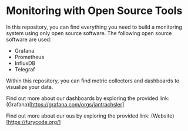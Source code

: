 # Monitoring with Open Source Tools
In this repository, you can find everything you need to build a monitoring system using only open source software. The following open source software are used:
- Grafana
- Prometheus
- InfluxDB
- Telegraf

Within this repository, you can find metric collectors and dashboards to visualize your data.

Find out more about our dashboards by exploring the provided link: (Grafana)[https://grafana.com/orgs/jantrachsler]

Find out more about our ous by exploring the provided link: (Website)[https://furycode.org/]
